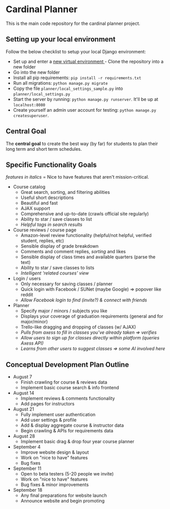 # Cardinal Planner
This is the main code repository for the cardinal planner project.

## Setting up your local environment

Follow the below checklist to setup your local Django environment:

- Set up and enter a [new virtual environment
](https://hackercodex.com/guide/python-development-environment-on-mac-osx/)- Clone the repository into a new folder
- Go into the new folder
- Install all pip requirements: `pip install -r requirements.txt`
- Run all migrations: `python manage.py migrate`
- Copy the file `planner/local_settings_sample.py` into `planner/local_settings.py`
- Start the server by running: `python manage.py runserver`.  It'll be up at `localhost:8080`
- Create yourself an admin user account for testing: `python manage.py createsuperuser`.

## Central Goal
The **central goal** to create the best way (by far) for students to plan their long term and short term schedules.

## Specific Functionality Goals

_features in italics_ = Nice to have features that aren't mission-critical.

- Course catalog
  - Great search, sorting, and filtering abilities
  - Useful short descriptions
  - Beautiful and fast
  - AJAX support
  - Comprehensive and up-to-date (crawls official site regularly)
  - Ability to star / save classes to list
  - _Helpful tags in search results_
- Course reviews / course page
  - Amazon-level review functionality (helpful/not helpful, verified student, replies, etc)
  - Sensible display of grade breakdown
  - Comments and comment replies, _sorting_ and likes
  - Sensible display of class times and available quarters (parse the text)
  - Ability to star / save classes to lists
  - _Intelligent ‘related courses’ view_
- Login / users
  - Only necessary for saving classes / planner
  - Quick login with Facebook / SUNet (maybe Google) => popover like reddit
  - _Allow Facebook login to find (invite?) & connect with friends_
- Planner
  - Specify major / minors / subjects you like
  - Displays your coverage of graduation requirements (general and for major/minor)
  - Trello-like dragging and dropping of classes (w/ AJAX)
  - _Pulls from axess to fill in classes you’ve already taken => verifies_
  - _Allow users to sign up for classes directly within platform (queries Axess API)_
  - _Learns from other users to suggest classes => some AI involved here_
  
## Conceptual Development Plan Outline
- August 7
  - Finish crawling for course & reviews data
  - Implement basic course search & info frontend
- August 14
  - Implement reviews & comments functionality
  - Add pages for instructors
- August 21
  - Fully implement user authentication
  - Add user settings & profile
  - Add & display aggregate course & instructor data
  - Begin crawling & APIs for requirements data
- August 28
  - Implement basic drag & drop four year course planner
- September 4
  - Improve website design & layout
  - Work on "nice to have" features
  - Bug fixes
- September 11
  - Open to beta testers (5-20 people we invite)
  - Work on "nice to have" features
  - Bug fixes & minor improvements
- September 18
  - Any final preparations for website launch
  - Announce website and begin promoting
